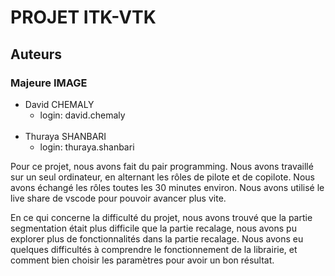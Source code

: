 # PROJET ITK-VTK
## Auteurs
### Majeure IMAGE

- David CHEMALY
    - login: david.chemaly
<br /> <br />
- Thuraya SHANBARI
    - login: thuraya.shanbari


Pour ce projet, nous avons fait du pair programming. Nous avons travaillé sur un seul ordinateur, en alternant les rôles de pilote et de copilote. Nous avons échangé les rôles toutes les 30 minutes environ. Nous avons utilisé le live share de vscode pour pouvoir avancer plus vite.

En ce qui concerne la difficulté du projet, nous avons trouvé que la partie segmentation était plus difficile que la partie recalage, nous avons pu explorer plus de fonctionnalités dans la partie recalage. Nous avons eu quelques difficultés à comprendre le fonctionnement de la librairie, et comment bien choisir les paramètres pour avoir un bon résultat.
